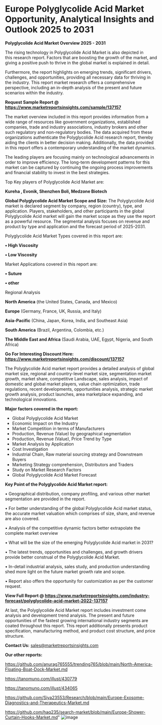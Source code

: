 # Europe Polyglycolide Acid Market Opportunity, Analytical Insights and Outlook 2025 to 2031

<Strong> Polyglycolide Acid Market Overview 2025 - 2031</strong>

The rising technology in Polyglycolide Acid Market is also depicted in this research report. Factors that are boosting the growth of the market, and giving a positive push to thrive in the global market is explained in detail.

Furthermore, the report highlights on emerging trends, significant drivers, challenges, and opportunities, providing all necessary data for thriving in the industry. This report market research offers a comprehensive perspective, including an in-depth analysis of the present and future scenarios within the industry.

<strong>Request Sample Report @ <a href=https://www.marketreportsinsights.com/sample/137157>https://www.marketreportsinsights.com/sample/137157</a></strong>

The market overview included in this report provides information from a wide range of resources like government organizations, established companies, trade and industry associations, industry brokers and other such regulatory and non-regulatory bodies. The data acquired from these organizations authenticate the Polyglycolide Acid research report, thereby aiding the clients in better decision making. Additionally, the data provided in this report offers a contemporary understanding of the market dynamics.

The leading players are focusing mainly on technological advancements in order to improve efficiency. The long-term development patterns for this market can be captured by continuing the ongoing process improvements and financial stability to invest in the best strategies.

Top Key players of Polyglycolide Acid Market are:

<strong>Kureha , Evonik, Shenzhen Boli, Medzone Biotech</strong>

<strong><b>Global Polyglycolide Acid Market Scope and Size:</b></strong>
The Polyglycolide Acid market is declared segment by company, region (country), type, and application. Players, stakeholders, and other participants in the global Polyglycolide Acid market will gain the market scope as they use the report as a powerful resource. The segmental analysis focuses on revenue and product by type and application and the forecast period of 2025-2031.

Polyglycolide Acid Market Types covered in this report are:

<strong>• High Viscosity

• Low Viscosity</strong>

Market Applications covered in this report are:

<strong>• Suture

• other</strong> 

Regional Analysis

<strong>North America</strong> (the United States, Canada, and Mexico)

<strong>Europe</strong> (Germany, France, UK, Russia, and Italy)

<strong>Asia-Pacific</strong> (China, Japan, Korea, India, and Southeast Asia)

<strong>South America</strong> (Brazil, Argentina, Colombia, etc.)

<strong>The Middle East and Africa</strong> (Saudi Arabia, UAE, Egypt, Nigeria, and South Africa)

<strong>Go For Interesting Discount Here: <a href=https://www.marketreportsinsights.com/discount/137157>https://www.marketreportsinsights.com/discount/137157</a></strong>

The Polyglycolide Acid market report provides a detailed analysis of global market size, regional and country-level market size, segmentation market growth, market share, competitive Landscape, sales analysis, impact of domestic and global market players, value chain optimization, trade regulations, recent developments, opportunities analysis, strategic market growth analysis, product launches, area marketplace expanding, and technological innovations.

<strong><b>Major factors covered in the report:</b></strong>
<ul>
  <li>Global Polyglycolide Acid Market </li>
  <li>Economic Impact on the Industry</li>
  <li>Market Competition in terms of Manufacturers</li>
  <li>Production, Revenue (Value) by geographical segmentation</li>
  <li>Production, Revenue (Value), Price Trend by Type</li>
  <li>Market Analysis by Application</li>
  <li>Cost Investigation</li>
  <li>Industrial Chain, Raw material sourcing strategy and Downstream Buyers</li>
  <li>Marketing Strategy comprehension, Distributors and Traders</li>
  <li>Study on Market Research Factors</li>
  <li>Global Polyglycolide Acid Market Forecast</li>
</ul>

<strong><b>Key Point of the Polyglycolide Acid Market report:</b></strong>

• Geographical distribution, company profiling, and various other market segmentation are provided in the report.

• For better understanding of the global Polyglycolide Acid market status, the accurate market valuation which comprises of size, share, and revenue are also covered.

• Analysis of the competitive dynamic factors better extrapolate the complete market overview

• What will be the size of the emerging Polyglycolide Acid market in 2031?

• The latest trends, opportunities and challenges, and growth drivers provide better construal of the Polyglycolide Acid Market.

• In-detail industrial analysis, sales study, and production understanding shed more light on the future market growth rate and scope.

• Report also offers the opportunity for customization as per the customer request.

<strong><b>View Full Report @ <a href=https://www.marketreportsinsights.com/industry-forecast/polyglycolide-acid-market-2022-137157>https://www.marketreportsinsights.com/industry-forecast/polyglycolide-acid-market-2022-137157</a></b></strong>


At last, the Polyglycolide Acid Market report includes investment come analysis and development trend analysis. The present and future opportunities of the fastest growing international industry segments are coated throughout this report. This report additionally presents product specification, manufacturing method, and product cost structure, and price structure.

<strong>Contact Us:</strong>
sales@marketreportsinsights.com

<strong>Our other reports:</strong>

<a href=https://github.com/anurag765555/trending765/blob/main/North-America-Floating-Boat-Dock-Market.md>https://github.com/anurag765555/trending765/blob/main/North-America-Floating-Boat-Dock-Market.md</a>

<a href=https://tanomuno.com/illust/430779>https://tanomuno.com/illust/430779</a>

<a href=https://tanomuno.com/illust/434065>https://tanomuno.com/illust/434065</a>

<a href=https://github.com/Siya23553/Research/blob/main/Europe-Exosome-Diagnostics-and-Therapeutics-Market.md>https://github.com/Siya23553/Research/blob/main/Europe-Exosome-Diagnostics-and-Therapeutics-Market.md</a>

<a href=https://github.com/haq235/search-market/blob/main/Europe-Shower-Curtain-Hooks-Market.md>https://github.com/haq235/search-market/blob/main/Europe-Shower-Curtain-Hooks-Market.md</a>"
![image](https://github.com/user-attachments/assets/cd1a4667-0c0f-4933-a752-65269d6d833b)
